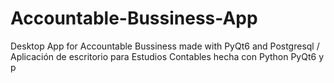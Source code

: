 # Accountable-Bussiness-App
Desktop App for Accountable Bussiness made with PyQt6 and Postgresql / Aplicación de escritorio para Estudios Contables hecha con Python PyQt6 y p
